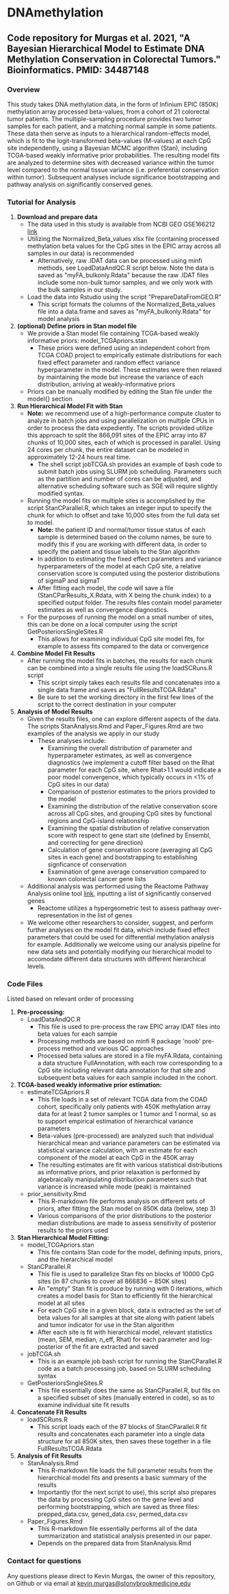 # DNAmethylation
## Code repository for Murgas et al. 2021, "A Bayesian Hierarchical Model to Estimate DNA Methylation Conservation in Colorectal Tumors." Bioinformatics. PMID: 34487148

### Overview
This study takes DNA methylation data, in the form of Infinium EPIC (850K) methylation array processed beta-values, from a cohort of 21 colorectal tumor patients. The multiple-sampling procedure provides two tumor samples for each patient, and a matching normal sample in some patients. These data then serve as inputs to a hierarchical random-effects model, which is fit to the logit-transformed beta-values (M-values) at each CpG site independently, using a Bayesian MCMC algorithm (Stan), including TCGA-based weakly informative prior probabilities. The resulting model fits are analyzed to determine sites with decreased variance within the tumor level compared to the normal tissue variance (i.e. preferential conservation within tumor). Subsequent analyses include significance bootstrapping and pathway analysis on significantly conserved genes.


### Tutorial for Analysis
1. **Download and prepare data**
    * The data used in this study is available from NCBI GEO GSE166212 [link](https://www.ncbi.nlm.nih.gov/geo/query/acc.cgi?acc=GSE166212)
    * Utilizing the Normalized_Beta_values xlsx file (containing processed methylation beta values for the CpG sites in the EPIC array across all samples in our data) is recommended
        * Alternatively, raw .IDAT data can be processed using minfi methods, see LoadDataAndQC.R script below. Note the data is saved as "myFA_bulkonly.Rdata" because the raw .IDAT files include some non-bulk tumor samples, and we only work with the bulk samples in our study.
    * Load the data into Rstudio using the script "PrepareDataFromGEO.R"
        * This script formats the columns of the Normalized_Beta_values file into a data.frame and saves as "myFA_bulkonly.Rdata" for model analysis
2. **(optional) Define priors in Stan model file**
    * We provide a Stan model file containing TCGA-based weakly informative priors: model_TCGApriors.stan
        * These priors were defined using an independent cohort from TCGA COAD project to empirically estimate distributions for each fixed effect parameter and random effect variance hyperparameter in the model. These estimates were then relaxed by maintaining the mode but increase the variance of each distribution, arriving at weakly-informative priors
    * Priors can be manually modified by editing the Stan file under the model{} section
3. **Run Hierarchical Model Fit with Stan**
    * **Note:** we recommend use of a high-performance compute cluster to analyze in batch jobs and using parallelization on multiple CPUs in order to process the data expediently. The scripts provided utilize this approach to split the 866,091 sites of the EPIC array into 87 chunks of 10,000 sites, each of which is processed in parallel. Using 24 cores per chunk, the entire dataset can be modeled in approximately 12-24 hours real time.
        * The shell script jobTCGA.sh provides an example of bash code to submit batch jobs using SLURM job scheduling. Parameters such as the partition and number of cores can be adjusted, and alternative scheduling software such as SGE will require slightly modified syntax.
    * Running the model fits on multiple sites is accomplished by the script StanCParallel.R, which takes an integer input to specify the chunk for which to offset and take 10,000 sites from the full data set to model.
        * **Note:** the patient ID and normal/tumor tissue status of each sample is determined based on the column names, be sure to modify this if you are working with different data, in order to specify the patient and tissue labels to the Stan algorithm
        * In addition to estimating the fixed effect parameters and variance hyperparameters of the model at each CpG site, a relative conservation score is computed using the posterior distributions of sigmaP and sigmaT
        * After fitting each model, the code will save a file (StanCParResults_X.Rdata, with X being the chunk index) to a specified output folder. The results files contain model parameter estimates as well as convergence diagnostics.
    * For the purposes of running the model on a small number of sites, this can be done on a local computer using the script GetPosteriorsSingleSites.R
        * This allows for examining individual CpG site model fits, for example to assess fits compared to the data or convergence
4. **Combine Model Fit Results**
    * After running the model fits in batches, the results for each chunk can be combined into a single results file using the loadSCRuns.R script
        * This script simply takes each results file and concatenates into a single data frame and saves as "FullResultsTCGA.Rdata"
        * Be sure to set the working directory in the first few lines of the script to the correct destination in your computer
5. **Analysis of Model Results**
    * Given the results files, one can explore different aspects of the data. The scripts StanAnalysis.Rmd and Paper_Figures.Rmd are two examples of the analysis we apply in our study
        * These analyses include:
            * Examining the overall distribution of parameter and hyperparameter estimates, as well as convergence diagnostics (we implement a cutoff filter based on the Rhat parameter for each CpG site, where Rhat>1.1 would indicate a poor model convergence, which typically occurs in <1% of CpG sites in our data)
            * Comparison of posterior estimates to the priors provided to the model
            * Examining the distribution of the relative conservation score across all CpG sites, and grouping CpG sites by functional regions and CpG-island relationship
            * Examining the spatial distribution of relative conservation score with respect to gene start site (defined by Ensembl, and correcting for gene direction)
            * Calculation of gene conservation score (averaging all CpG sites in each gene) and bootstrapping to establishing signficance of conservation
            * Examination of gene average conservation compared to known colorectal cancer gene lists
    * Additional analysis was performed using the Reactome Pathway Analysis online tool [link](https://reactome.org/PathwayBrowser/#/TOOL=AT), inputting a list of significantly conserved genes
        * Reactome utilizes a hypergeometric test to assess pathway over-representation in the list of genes
    * We welcome other researchers to consider, suggest, and perform further analyses on the model fit data, which include fixed effect parameters that could be used for differential methylation analysis for example. Additionally we welcome using our analysis pipeline for new data sets and potentially modifying our hierarchical model to accomodate different data structures with different hierarchical levels.


### Code Files
Listed based on relevant order of processing

1. **Pre-processing:** 
    * LoadDataAndQC.R
        * This file is used to pre-process the raw EPIC array IDAT files into beta values for each sample
        * Processing methods are based on minfi R package 'noob' pre-process method and various QC approaches
        * Processed beta values are stored in a file myFA.Rdata, containing a data structure FullAnnotation, with each row corresponding to a CpG site including relevant data annotation for that site and subsequent beta values for each sample included in the cohort.
2. **TCGA-based weakly informative prior estimation:**
    * estimateTCGApriors.R
        * This file loads in a set of relevant TCGA data from the COAD cohort, specifically only patients with 450K methylation array data for at least 2 tumor samples or 1 tumor and 1 normal, so as to support empirical estimation of hierarchical variance parameters
        * Beta-values (pre-processed) are analyzed such that individual hierarchical mean and variance parameters can be estimated via statistical variance calculation, with an estimate for each component of the model at each CpG in the 450K array
        * The resulting estimates are fit with various statistical distributions as informative priors, and prior relaxation is performed by algebraically manipulating distribution parameters such that variance is increased while mode (peak) is maintained
    * prior_sensitivity.Rmd
        * This R-markdown file performs analysis on different sets of priors, after fitting the Stan model on 850K data (below, step 3)
        * Various comparisons of the prior distributions to the posterior median distributions are made to assess sensitivity of posterior results to the priors used
3. **Stan Hierarchical Model Fitting:**
    * model_TCGApriors.stan
        * This file contains Stan code for the model, defining inputs, priors, and the hierarchical model
    * StanCParallel.R
        * This file is used to parallelize Stan fits on blocks of 10000 CpG sites (in 87 chunks to cover all 866836 ~ 850K sites)
        * An "empty" Stan fit is produce by running with 0 iterations, which creates a model basis for Stan to efficiently fit the hierarchical model at all sites
        * For each CpG site in a given block, data is extracted as the set of beta values for all samples at that site along with patient labels and tumor indicator for use in the Stan algorithm
        * After each site is fit with hierarchical model, relevant statistics (mean, SEM, median, n_eff, Rhat) for each parameter and log-posterior of the fit are extracted and saved
    * jobTCGA.sh
        * This is an example job bash script for running the StanCParallel.R code as a batch processing job, based on SLURM scheduling syntax
    * GetPosteriorsSingleSites.R
        * This file essentially does the same as StanCParallel.R, but fits on a specified subset of sites (manually entered in code), so as to examine individual site fit results
4. **Concatenate Fit Results**
    * loadSCRuns.R
        * This script loads each of the 87 blocks of StanCParallel.R fit results and concatenates each parameter into a single data structure for all 850K sites, then saves these together in a file FullResultsTCGA.Rdata
5. **Analysis of Fit Results**
    * StanAnalysis.Rmd
        * This R-markdown file loads the full parameter results from the hierarchical model fits and presents a basic summary of the results
        * Importantly (for the next script to use), this script also prepares the data by processing CpG sites on the gene level and performing bootstrapping, which are saved as three files: prepped_data.csv, gened_data.csv, permed_data.csv
    * Paper_Figures.Rmd
        * This R-markdown file essentially performs all of the data summarization and statistical analysis presented in our paper.
        * Depends on the prepared data from StanAnalysis.Rmd

### Contact for questions
Any questions please direct to Kevin Murgas, the owner of this repository, on Github or via email at kevin.murgas@stonybrookmedicine.edu


